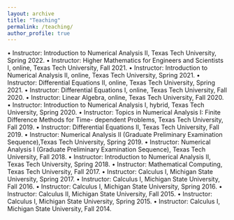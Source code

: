 ```yaml
---
layout: archive
title: "Teaching"
permalink: /teaching/
author_profile: true
---
```


• Instructor: Introduction to Numerical Analysis II, Texas Tech University, Spring 2022.
• Instructor: Higher Mathematics for Engineers and Scientists I, online, Texas Tech University, Fall 2021.
• Instructor: Introduction to Numerical Analysis II, online, Texas Tech University, Spring 2021.
• Instructor: Differential Equations II, online, Texas Tech University, Spring 2021.
• Instructor: Differential Equations I, online, Texas Tech University, Fall 2020.
• Instructor: Linear Algebra, online, Texas Tech University, Fall 2020.
• Instructor: Introduction to Numerical Analysis I, hybrid, Texas Tech University, Spring 2020.
• Instructor: Topics in Numerical Analysis I: Finite Difference Methods for Time- dependent Problems, Texas Tech University, Fall 2019.
• Instructor: Differential Equations II, Texas Tech University, Fall 2019.
• Instructor: Numerical Analysis II (Graduate Preliminary Examination Sequence),Texas Tech University, Spring 2019.
• Instructor: Numerical Analysis I (Graduate Preliminary Examination Sequence), Texas Tech University, Fall 2018.
• Instructor: Introduction to Numerical Analysis II, Texas Tech University, Spring 2018.
• Instructor: Mathematical Computing, Texas Tech University, Fall 2017.
• Instructor: Calculus I, Michigan State University, Spring 2017.
• Instructor: Calculus I, Michigan State University, Fall 2016.
• Instructor: Calculus I, Michigan State University, Spring 2016. 
• Instructor: Calculus II, Michigan State University, Fall 2015.
• Instructor: Calculus I, Michigan State University, Spring 2015. 
• Instructor: Calculus I, Michigan State University, Fall 2014.
